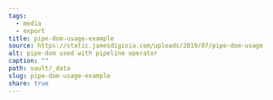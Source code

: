 ```yaml
---
tags:
  - media
  - export
title: pipe-dom-usage-example
source: https://static.jamesdigioia.com/uploads/2019/07/pipe-dom-usage-example.jpg
alt: pipe-dom used with pipeline operator
caption: ""
path: vault/_data
slug: pipe-dom-usage-example
share: true
---
```

